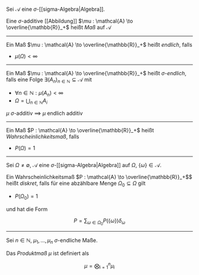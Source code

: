 Sei $\mathcal{A}$ eine $\sigma$-[[sigma-Algebra|Algebra]].

Eine $\sigma$-additive [[Abbildung]] $\mu : \mathcal{A} \to \overline{\mathbb{R}}_+$ heißt *Maß* auf $\mathcal{A}$

---

Ein Maß $\mu : \mathcal{A} \to \overline{\mathbb{R}}_+$ heißt *endlich*, falls
- $\mu(\Omega) < \infty$

---

Ein Maß $\mu : \mathcal{A} \to \overline{\mathbb{R}}_+$ heißt $\sigma$-*endlich*, falls eine Folge $\exists (A_n)_{n \in \mathbb{N}} \subseteq \mathcal{A}$ mit
- $\forall n \in \mathbb{N} : \mu(A_n) < \infty$
- $\Omega = \bigcup_{n \in \mathbb{N}} A_i$

$\mu$ $\sigma$-additiv $\implies$ $\mu$ endlich additiv

---

Ein Maß $P : \mathcal{A} \to \overline{\mathbb{R}}_+$ heißt *Wahrscheinlichkeitsmaß*, falls
- $P(\Omega) = 1$

---

Sei $\Omega \ne \emptyset$, $\mathcal{A}$ eine $\sigma$-[[sigma-Algebra|Algebra]] auf $\Omega$, $\{ \omega \} \in \mathcal{A}$.

Ein Wahrscheinlichkeitsmaß $P : \mathcal{A} \to \overline{\mathbb{R}}_+$$ heißt *diskret*, falls für eine abzählbare Menge $\Omega_0 \subseteq \Omega$ gilt
- $P(\Omega_0) = 1$

und hat die Form

$$
	P = \sum_{\omega \in \Omega_0} P(\{ \omega \}) \delta_\omega
$$

---

Sei $n \in \mathbb{N}$, $\mu_1, \dots, \mu_n$ $\sigma$-endliche Maße.

Das *Produktmaß* $\mu$ ist definiert als

$$
	\mu = \bigotimes_{i=1}^n \mu_i
$$